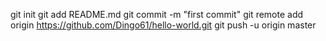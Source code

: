 
git init
git add README.md
git commit -m "first commit"
git remote add origin https://github.com/Dingo61/hello-world.git
git push -u origin master
